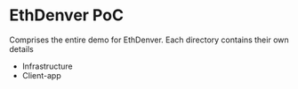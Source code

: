 # EthDenver PoC

Comprises the entire demo for EthDenver. Each directory contains their own details

- Infrastructure
- Client-app
